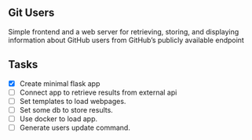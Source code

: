 ## Git Users

Simple frontend and a web server for retrieving, storing, and displaying information about GitHub users from GitHub’s publicly available endpoint

## Tasks

- [X] Create minimal flask app
- [ ] Connect app to retrieve results from external api
- [ ] Set templates to load webpages.
- [ ] Set some db to store results.
- [ ] Use docker to load app.
- [ ] Generate users update command.
